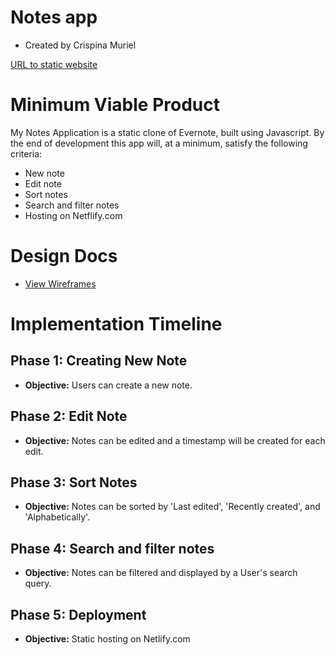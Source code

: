 # Notes app
* Created by Crispina Muriel

[URL to static website](https://serene-curie-1c34d4.netlify.com/)

# Minimum Viable Product

My Notes Application is a static clone of Evernote, built using Javascript. By the end of development this app will, at a minimum, satisfy the following criteria:

* New note
* Edit note
* Sort notes
* Search and filter notes
* Hosting on Netflify.com

# Design Docs

* [View Wireframes](./wireframes)

# Implementation Timeline

## Phase 1: Creating New Note 
* **Objective:** Users can create a new note.

## Phase 2: Edit Note
* **Objective:** Notes can be edited and a timestamp will be created for each edit.

## Phase 3: Sort Notes 
* **Objective:** Notes can be sorted by 'Last edited', 'Recently created', and 'Alphabetically'. 

## Phase 4: Search and filter notes
* **Objective:** Notes can be filtered and displayed by a User's search query.

## Phase 5: Deployment
* **Objective:** Static hosting on Netlify.com





